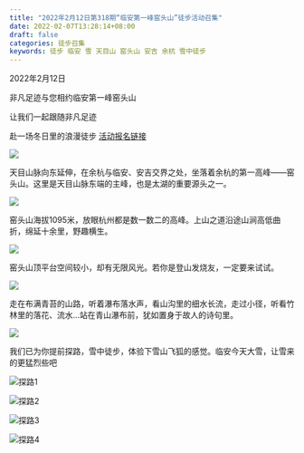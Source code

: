 ```yaml
---
title: "2022年2月12日第318期“临安第一峰窑头山”徒步活动召集"
date: 2022-02-07T13:28:14+08:00
draft: false
categories: 徒步召集
keywords: 徒步 临安 雪 天目山 窑头山 安吉 余杭 雪中徒步
---
```

2022年2月12日

非凡足迹与您相约临安第一峰窑头山

让我们一起跟随非凡足迹

赴一场冬日里的浪漫徒步 [活动报名链接](https://www.geexek.com/cmpt/detail?Y2lkPTE1OTU3=)

![](/img/WechatIMG88.jpeg)

天目山脉向东延伸，在余杭与临安、安吉交界之处，坐落着余杭的第一高峰——窑头山。这里是天目山脉东端的主峰，也是太湖的重要源头之一。

![](/img/2022.02.07.linan.jpg)

窑头山海拔1095米，放眼杭州都是数一数二的高峰。上山之道沿途山涧高低曲折，绵延十余里，野趣横生。

![](/img/2022.02.07.linan.02.jpg)

窑头山顶平台空间较小，却有无限风光。若你是登山发烧友，一定要来试试。

![](/img/WechatIMG83.jpeg)

走在布满青苔的山路，听着瀑布落水声，看山沟里的细水长流，走过小径，听看竹林里的落花、流水...站在青山瀑布前，犹如置身于故人的诗句里。

![](/img/2022.02.07.linan.04.jpg)

我们已为你提前探路，雪中徒步，体验下雪山飞狐的感觉。临安今天大雪，让雪来的更猛烈些吧

![探路1](/img/WechatIMG82.jpeg)

![探路2](/img/WechatIMG84.jpeg)

![探路3](/img/WechatIMG86.jpeg)

![探路4](/img/WechatIMG87.jpeg)